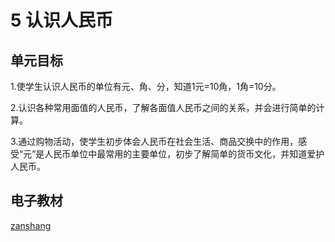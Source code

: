 # 5 认识人民币

## 单元目标

1.使学生认识人民币的单位有元、角、分，知道1元=10角，1角=10分。

2.认识各种常用面值的人民币，了解各面值人民币之间的关系，并会进行简单的计算。

3.通过购物活动，使学生初步体会人民币在社会生活、商品交换中的作用，感受“元”是人民币单位中最常用的主要单位，初步了解简单的货币文化，并知道爱护人民币。

## 电子教材

<Epep grade="xxsx1b" :pep="1221001102121" :pages="52" :paged="60" ></Epep>

[zanshang](../res/zanshang.md ':include')